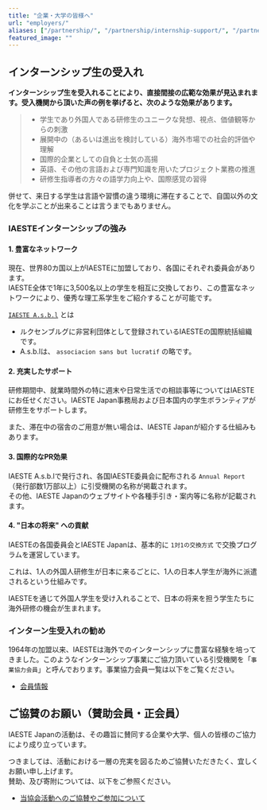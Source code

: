```yaml
---
title: "企業・大学の皆様へ"
url: "employers/"
aliases: ["/partnership/", "/partnership/internship-support/", "/partnership/financial-support/", "/partnership/project_cooperation/"]
featured_image: ""
---
```

## インターンシップ生の受入れ

**インターンシップ生を受入れることにより、直接間接の広範な効果が見込まれます。受入機関から頂いた声の例を挙げると、次のような効果があります。**

> - 学生であり外国人である研修生のユニークな発想、視点、価値観等からの刺激
> - 展開中の（あるいは進出を検討している）海外市場での社会的評価や理解
> - 国際的企業としての自負と士気の高揚
> - 英語、その他の言語および専門知識を用いたプロジェクト業務の推進
> - 研修生指導者の方々の語学力向上や、国際感覚の習得

併せて、来日する学生は言語や習慣の違う環境に滞在することで、自国以外の文化を学ぶことが出来ることは言うまでもありません。

### IAESTEインターンシップの強み

#### 1. 豊富なネットワーク

現在、世界80カ国以上がIAESTEに加盟しており、各国にそれぞれ委員会があります。  
IAESTE全体で1年に3,500名以上の学生を相互に交換しており、この豊富なネットワークにより、優秀な理工系学生をご紹介することが可能です。

[`IAESTE A.s.b.l`](https://iaeste.org/employers-page/) とは
- ルクセンブルグに非営利団体として登録されているIAESTEの国際統括組織です。
- A.s.b.lは、 `associacion sans but lucratif` の略です。

#### 2. 充実したサポート

研修期間中、就業時間外の特に週末や日常生活での相談事等についてはIAESTEにお任せください。IAESTE Japan事務局および日本国内の学生ボランティアが研修生をサポートします。

また、滞在中の宿舎のご用意が無い場合は、IAESTE Japanが紹介する仕組みもあります。

#### 3. 国際的なPR効果

IAESTE A.s.b.lで発行され、各国IAESTE委員会に配布される `Annual Report` （発行部数1万部以上）に引受機関の名称が掲載されます。  
その他、IAESTE Japanのウェブサイトや各種手引き・案内等に名称が記載されます。

#### 4. "日本の将来" への貢献

IAESTEの各国委員会とIAESTE Japanは、基本的に `1対1の交換方式` で交換プログラムを運営しています。

これは、1人の外国人研修生が日本に来るごとに、1人の日本人学生が海外に派遣されるという仕組みです。

IAESTEを通じて外国人学生を受け入れることで、日本の将来を担う学生たちに海外研修の機会が生まれます。

### インターン生受入れの勧め

1964年の加盟以来、IAESTEは海外でのインターンシップに豊富な経験を培ってきました。このようなインターンシップ事業にご協力頂いている引受機関を「`事業協力会員`」と呼んでおります。事業協力会員一覧は以下をご覧ください。

- [会員情報](/org/members/)

## ご協賛のお願い（賛助会員・正会員）

IAESTE Japanの活動は、その趣旨に賛同する企業や大学、個人の皆様のご協力により成り立っています。

つきましては、活動における一層の充実を図るためご協賛いただきたく、宜しくお願い申し上げます。  
賛助、及び寄附については、以下をご参照ください。

- [当協会活動へのご協賛やご参加について](/org/join/)
